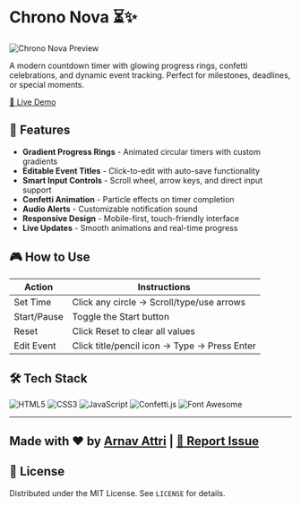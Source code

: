 # Chrono Nova ⏳✨

![Chrono Nova Preview](https://i.imgur.com/K2Z3fcG.png)

A modern countdown timer with glowing progress rings, confetti celebrations, and dynamic event tracking. Perfect for milestones, deadlines, or special moments.


[🔗 Live Demo](https://yourarnav.github.io/time_until) 


## 🌟 Features
- **Gradient Progress Rings** - Animated circular timers with custom gradients
- **Editable Event Titles** - Click-to-edit with auto-save functionality
- **Smart Input Controls** - Scroll wheel, arrow keys, and direct input support
- **Confetti Animation** - Particle effects on timer completion
- **Audio Alerts** - Customizable notification sound
- **Responsive Design** - Mobile-first, touch-friendly interface
- **Live Updates** - Smooth animations and real-time progress

## 🎮 How to Use
| Action | Instructions |
|--------|--------------|
| Set Time | Click any circle → Scroll/type/use arrows |
| Start/Pause | Toggle the Start button |
| Reset | Click Reset to clear all values |
| Edit Event | Click title/pencil icon → Type → Press Enter |

## 🛠️ Tech Stack
![HTML5](https://img.shields.io/badge/HTML5-E34F26?style=for-the-badge&logo=html5&logoColor=white)
![CSS3](https://img.shields.io/badge/CSS3-1572B6?style=for-the-badge&logo=css3&logoColor=white)
![JavaScript](https://img.shields.io/badge/JavaScript-F7DF1E?style=for-the-badge&logo=javascript&logoColor=black)
![Confetti.js](https://img.shields.io/badge/Confetti.js-FF69B4?style=for-the-badge)
![Font Awesome](https://img.shields.io/badge/Font_Awesome-528DD7?style=for-the-badge&logo=fontawesome&logoColor=white)


---

Made with ❤️ by [Arnav Attri](https://github.com/yourarnav) | [🐛 Report Issue](https://github.com/yourarnav/time_until/issues)
---
## 📜 License
Distributed under the MIT License. See `LICENSE` for details.
